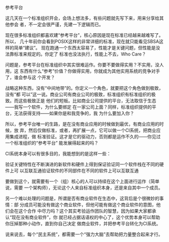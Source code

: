     
参考平台

这几天在一个标准组织开会，会场上想法多，有些问题就先写下来，用来分享给其他参会
者，不一定会很严谨，先建一下逻辑而已。

现在很多标准组织都喜欢建“参考平台”，核心原因是现在标准已经越来越难写了。所以，
几十年前你会看到POSIX这样的非常详细的标准，现在就只能看见SBSA这样的简单“建议”。
现在跑通一个东西太容易了，性能才是关键问题，但性能是没法靠标准来规定的。你定了
标准也没法执行，性能上不去，Who Care？

问题是，参考平台在标准组织中其实很难运作。你要不要做得实用？不实用，没人用，这
东西有什么“参考”价值？你做得实用，你就成为其他实用系统的竞争对手了，谁会参与这
个开发？

战略这种东西，没有“中间地带”的。你定义一个角色，就要把这个角色做到极致，没有“都
可以”这一说。商业公司有商业公司的极致，标准组织有标准组织的极致。而这些极致正是
他们的短板。比如商业公司提供的平台，无法取信于生态——我写一个软件，为什么要绑定
在一家公司上面？同样，标准组织提供的平台，无法获得支持——如果你是和我竞争的，我
为什么要加入你？

所以，参考平台唯一的生路，是在没有商业应用的时候做到最优，有商业应用的时候，放
弃，然后仅做标准，或者，再扩展一点，它可以做一个CI系统，把商业应用集成进程，做
标准验证。这才是它的驱动力，否则都是运作不久的——你见过一个标准组织的“参考平台”
能发展得起来的吗？

CI系统本身可以有很多目的，我能想到的是这样一些：

验证关键特性在不断演进的新软件和硬件上得到保证验证同一个软件栈在不同的硬件上可
以互联互通验证软件的不同部件在不同的软件上可以互联互通

要做到这个，就需要有一个（组）核心的人可以持续在这个上面进行运作（简单说，需要
一个架构师），无论这个人来自标准组织本身，还是来自其中一个成员。

另一个难以处理的问题是，所谓是否有商业软件在生态中，这背后是个很微妙的事情：部
分成员可能没有做这个商业软件，但他可能有做这个商业软件的意图，他们会在这个合作
中尽力吗？这个其实考验运作团队的智慧，因为如果大家都承认“现在没有商业软件”，你
就已经占据话语权的中心了，这个优势本身可以帮助你压掉那种小动作，直到你自己决定
做商业软件，并把参考平台转化为CI系统。

说来说去，每个“民主系统”，都需要一个“强力大脑”去帮助把力量整合起来才行。

